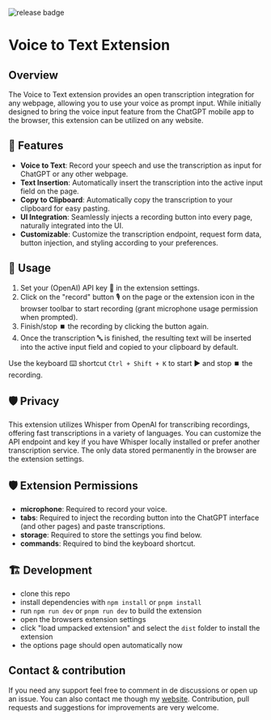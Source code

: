 ![release badge](https://github.com/jk-oster/voice-to-text-extension/actions/workflows/release.yaml/badge.svg)

# Voice to Text Extension
## Overview
The Voice to Text extension provides an open transcription integration for any webpage, allowing you to use your voice as prompt input. While initially designed to bring the voice input feature from the ChatGPT mobile app to the browser, this extension can be utilized on any website.

## 🚀 Features
- **Voice to Text**: Record your speech and use the transcription as input for ChatGPT or any other webpage.
- **Text Insertion**: Automatically insert the transcription into the active input field on the page.
- **Copy to Clipboard**: Automatically copy the transcription to your clipboard for easy pasting.
- **UI Integration**: Seamlessly injects a recording button into every page, naturally integrated into the UI.
- **Customizable**: Customize the transcription endpoint, request form data, button injection, and styling according to your preferences.

## 💬 Usage
1. Set your (OpenAI) API key 🔑 in the extension settings.
2. Click on the "record" button 🎙️ on the page or the extension icon in the browser toolbar to start recording (grant microphone usage permission when prompted).
3. Finish/stop ⏹️ the recording by clicking the button again.
4. Once the transcription 🔤 is finished, the resulting text will be inserted into the active input field and copied to your clipboard by default.

Use the keyboard ⌨️ shortcut ``Ctrl + Shift + K`` to start ▶️ and stop ⏹️ the recording.

## 🛡️ Privacy
This extension utilizes Whisper from OpenAI for transcribing recordings, offering fast transcriptions in a variety of languages. You can customize the API endpoint and key if you have Whisper locally installed or prefer another transcription service. The only data stored permanently in the browser are the extension settings.

## 🛡️ Extension Permissions
- **microphone**: Required to record your voice.
- **tabs**: Required to inject the recording button into the ChatGPT interface (and other pages) and paste transcriptions.
- **storage**: Required to store the settings you find below.
- **commands**: Required to bind the keyboard shortcut.

## 🏗️ Development
- clone this repo
- install dependencies with `npm install` or `pnpm install`
- run `npm run dev` or `pnpm run dev` to build the extension
- open the browsers extension settings
- click "load umpacked extension" and select the `dist` folder to install the extension
- the options page should open automatically now

## Contact & contribution
If you need any support feel free to comment in de discussions or open up an issue. You can also contact me though my [website](https://jakobosterberger.com). Contribution, pull requests and suggestions for improvements are very welcome.
